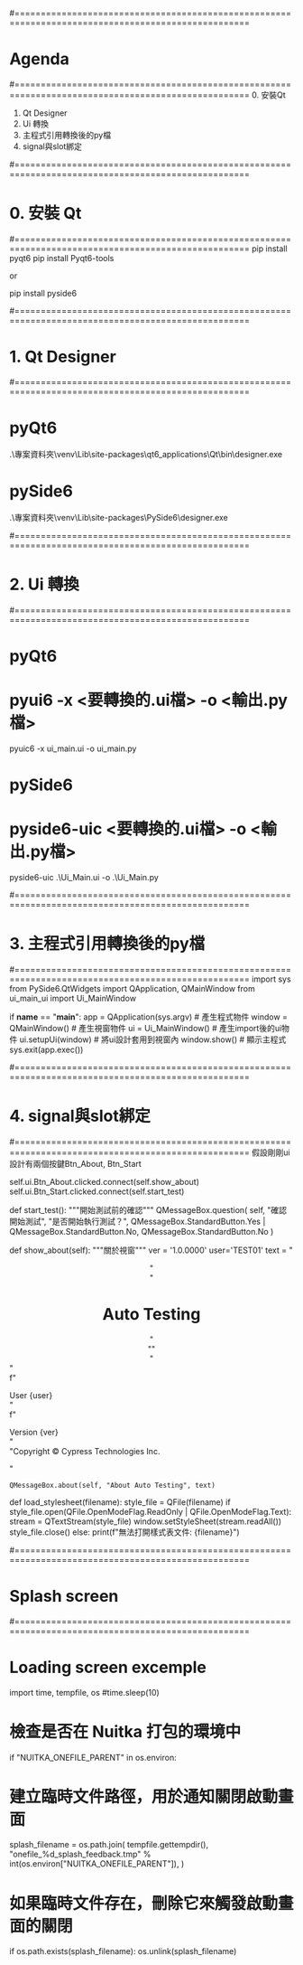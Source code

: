 #===================================================================================================
# Agenda
#===================================================================================================
0. 安裝Qt
1. Qt Designer
2. Ui 轉換
3. 主程式引用轉換後的py檔
4. signal與slot綁定

#===================================================================================================
# 0. 安裝 Qt
#===================================================================================================
pip install pyqt6
pip install Pyqt6-tools

or

pip install pyside6

#===================================================================================================
# 1. Qt Designer
#===================================================================================================
# pyQt6
.\專案資料夾\venv\Lib\site-packages\qt6_applications\Qt\bin\designer.exe

# pySide6
.\專案資料夾\venv\Lib\site-packages\PySide6\designer.exe

#===================================================================================================
# 2. Ui 轉換
#===================================================================================================
# pyQt6
# pyui6 -x <要轉換的.ui檔> -o <輸出.py檔>
pyuic6 -x ui_main.ui -o ui_main.py 

# pySide6
# pyside6-uic <要轉換的.ui檔> -o <輸出.py檔>
pyside6-uic .\Ui_Main.ui -o .\Ui_Main.py

#===================================================================================================
# 3. 主程式引用轉換後的py檔
#===================================================================================================
import sys
from PySide6.QtWidgets import QApplication, QMainWindow
from ui_main_ui import Ui_MainWindow

if __name__ == "__main__":
        app = QApplication(sys.argv)    # 產生程式物件
        window = QMainWindow()          # 產生視窗物件
        ui = Ui_MainWindow()            # 產生import後的ui物件
        ui.setupUi(window)              # 將ui設計套用到視窗內
        window.show()                   # 顯示主程式
        sys.exit(app.exec())                      

#===================================================================================================
# 4. signal與slot綁定
#===================================================================================================
假設剛剛ui設計有兩個按鍵Btn_About, Btn_Start

self.ui.Btn_About.clicked.connect(self.show_about)
self.ui.Btn_Start.clicked.connect(self.start_test)

def start_test():
    """開始測試前的確認"""
    QMessageBox.question(
        self,
        "確認開始測試",
        "是否開始執行測試？",
        QMessageBox.StandardButton.Yes | QMessageBox.StandardButton.No,
        QMessageBox.StandardButton.No
    )
        
def show_about(self):
    """關於視窗"""
    ver = '1.0.0000'
    user='TEST01'
    text = "<center>" \
        "<h1>Auto Testing</h1>" \
        "&#8291;" \
        "</center>" \
        f"<p>User {user}<br/>" \
        f"<p>Version {ver}<br/>" \
        "Copyright &copy; Cypress Technologies Inc.</p>"
    
    QMessageBox.about(self, "About Auto Testing", text)

	
def load_stylesheet(filename):
	style_file = QFile(filename)
	if style_file.open(QFile.OpenModeFlag.ReadOnly | QFile.OpenModeFlag.Text):
		stream = QTextStream(style_file)
		window.setStyleSheet(stream.readAll())
		style_file.close()
	else:
		print(f"無法打開樣式表文件: {filename}")


#===================================================================================================
# Splash screen
#===================================================================================================
# Loading screen excemple
import time, tempfile, os
#time.sleep(10)

# 檢查是否在 Nuitka 打包的環境中
if "NUITKA_ONEFILE_PARENT" in os.environ:
   # 建立臨時文件路徑，用於通知關閉啟動畫面
   splash_filename = os.path.join(
      tempfile.gettempdir(),
      "onefile_%d_splash_feedback.tmp" % int(os.environ["NUITKA_ONEFILE_PARENT"]),
   )

   # 如果臨時文件存在，刪除它來觸發啟動畫面的關閉
   if os.path.exists(splash_filename):
      os.unlink(splash_filename)